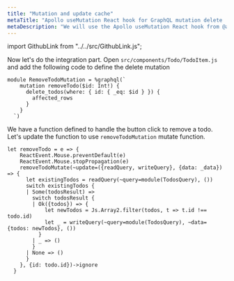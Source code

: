 ```yaml
---
title: "Mutation and update cache"
metaTitle: "Apollo useMutation React hook for GraphQL mutation delete | GraphQL React Apollo Hooks Tutorial"
metaDescription: "We will use the Apollo useMutation React hook from @apollo/client with variables as an example to delete existing data and update cache locally using readQuery and writeQuery."
---
```


import GithubLink from "../../src/GithubLink.js";

Now let's do the integration part. Open `src/components/Todo/TodoItem.js` and add the following code to define the delete mutation

<GithubLink link="https://github.com/hasura/learn-graphql/blob/master/tutorials/frontend/react-apollo-hooks/app-final/src/components/Todo/TodoItem.js" text="src/components/Todo/TodoItem.js" />

```reason
module RemoveTodoMutation = %graphql(`
    mutation removeTodo($id: Int!) {
      delete_todos(where: { id: { _eq: $id } }) {
        affected_rows
      }
    }
  `)
```

We have a function defined to handle the button click to remove a todo. Let's update the function to use `removeTodoMutation` mutate function.

```reason
let removeTodo = e => {
    ReactEvent.Mouse.preventDefault(e)
    ReactEvent.Mouse.stopPropagation(e)
    removeTodoMutate(~update=({readQuery, writeQuery}, {data: _data}) => {
      let existingTodos = readQuery(~query=module(TodosQuery), ())
      switch existingTodos {
      | Some(todosResult) =>
        switch todosResult {
        | Ok({todos}) => {
            let newTodos = Js.Array2.filter(todos, t => t.id !== todo.id)
            let _ = writeQuery(~query=module(TodosQuery), ~data={todos: newTodos}, ())
          }
        | _ => ()
        }
      | None => ()
      }
    }, {id: todo.id})->ignore
  }
```
